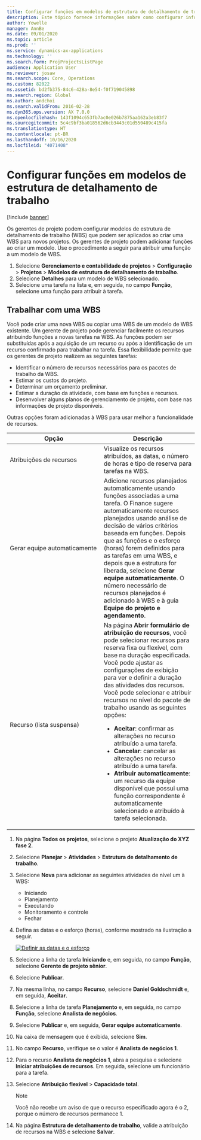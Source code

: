 ```yaml
---
title: Configurar funções em modelos de estrutura de detalhamento de trabalho
description: Este tópico fornece informações sobre como configurar informações de função em modelos de estrutura de detalhamento de trabalho.
author: Yowelle
manager: AnnBe
ms.date: 09/01/2020
ms.topic: article
ms.prod: ''
ms.service: dynamics-ax-applications
ms.technology: ''
ms.search.form: ProjProjectsListPage
audience: Application User
ms.reviewer: josaw
ms.search.scope: Core, Operations
ms.custom: 82022
ms.assetid: bd2fb375-84c6-428a-8e54-f0f719045898
ms.search.region: Global
ms.author: andchoi
ms.search.validFrom: 2016-02-28
ms.dyn365.ops.version: AX 7.0.0
ms.openlocfilehash: 143f1094c653fb7ac0e026b7875aa162a3eb83f7
ms.sourcegitcommit: 5c4c9bf3ba018562d6cb3443c01d550489c415fa
ms.translationtype: HT
ms.contentlocale: pt-BR
ms.lasthandoff: 10/16/2020
ms.locfileid: "4071408"
---
```

# <a name="set-up-roles-on-work-breakdown-structure-templates"></a>Configurar funções em modelos de estrutura de detalhamento de trabalho

[!include [banner](../includes/banner.md)]

Os gerentes de projeto podem configurar modelos de estrutura de detalhamento de trabalho (WBS) que podem ser aplicados ao criar uma WBS para novos projetos. Os gerentes de projeto podem adicionar funções ao criar um modelo. Use o procedimento a seguir para atribuir uma função a um modelo de WBS.

1. Selecione **Gerenciamento e contabilidade de projetos** > **Configuração** > **Projetos** > **Modelos de estrutura de detalhamento de trabalho**.
2. Selecione **Detalhes** para um modelo de WBS selecionado.
3. Selecione uma tarefa na lista e, em seguida, no campo **Função**, selecione uma função para atribuir à tarefa.

## <a name="work-with-a-wbs"></a>Trabalhar com uma WBS

Você pode criar uma nova WBS ou copiar uma WBS de um modelo de WBS existente. Um gerente de projeto pode gerenciar facilmente os recursos atribuindo funções a novas tarefas na WBS. As funções podem ser substituídas após a aquisição de um recurso ou após a identificação de um recurso confirmado para trabalhar na tarefa. Essa flexibilidade permite que os gerentes de projeto realizem as seguintes tarefas:

- Identificar o número de recursos necessários para os pacotes de trabalho da WBS.
- Estimar os custos do projeto.
- Determinar um orçamento preliminar.
- Estimar a duração da atividade, com base em funções e recursos.
- Desenvolver alguns planos de gerenciamento de projeto, com base nas informações de projeto disponíveis.

Outras opções foram adicionadas à WBS para usar melhor a funcionalidade de recursos.

<table>
<colgroup>
<col width="50%" />
<col width="50%" />
</colgroup>
<thead>
<tr class="header">
<th>Opção</th>
<th>Descrição</th>
</tr>
</thead>
<tbody>
<tr class="odd">
<td>Atribuições de recursos</td>
<td>Visualize os recursos atribuídos, as datas, o número de horas e tipo de reserva para tarefas na WBS.</td>
</tr>
<tr class="even">
<td>Gerar equipe automaticamente</td>
<td>Adicione recursos planejados automaticamente usando funções associadas a uma tarefa. O Finance sugere automaticamente recursos planejados usando análise de decisão de vários critérios baseada em funções. Depois que as funções e o esforço (horas) forem definidos para as tarefas em uma WBS, e depois que a estrutura for liberada, selecione <strong>Gerar equipe automaticamente</strong>. O número necessário de recursos planejados é adicionado à WBS e à guia <strong>Equipe do projeto e agendamento</strong>.</td>
</tr>
<tr class="odd">
<td>Recurso (lista suspensa)</td>
<td>Na página <strong>Abrir formulário de atribuição de recursos</strong>, você pode selecionar recursos para reserva fixa ou flexível, com base na duração especificada. Você pode ajustar as configurações de exibição para ver e definir a duração das atividades dos recursos. Você pode selecionar e atribuir recursos no nível do pacote de trabalho usando as seguintes opções:
<ul>
<li><strong>Aceitar</strong>: confirmar as alterações no recurso atribuído a uma tarefa.</li>
<li><strong>Cancelar</strong>: cancelar as alterações no recurso atribuído a uma tarefa.</li>
<li><strong>Atribuir automaticamente</strong>: um recurso da equipe disponível que possui uma função correspondente é automaticamente selecionado e atribuído à tarefa selecionada.</li>
</ul></td>
</tr>
</tbody>
</table>

1. Na página **Todos os projetos**, selecione o projeto **Atualização do XYZ fase 2**.
2. Selecione **Planejar** > **Atividades** > **Estrutura de detalhamento de trabalho**.
3. Selecione **Nova** para adicionar as seguintes atividades de nível um à WBS:

    - Iniciando
    - Planejamento
    - Executando
    - Monitoramento e controle
    - Fechar

4. Defina as datas e o esforço (horas), conforme mostrado na ilustração a seguir.

    [![Definir as datas e o esforço](./media/projectresourcing10.jpg)](./media/projectresourcing10.jpg)

5. Selecione a linha de tarefa **Iniciando** e, em seguida, no campo **Função**, selecione **Gerente de projeto sênior**.
6. Selecione **Publicar**.
7. Na mesma linha, no campo **Recurso**, selecione **Daniel Goldschmidt** e, em seguida, **Aceitar**.
8. Selecione a linha de tarefa **Planejamento** e, em seguida, no campo **Função**, selecione **Analista de negócios**.
9. Selecione **Publicar** e, em seguida, **Gerar equipe automaticamente**.
10. Na caixa de mensagem que é exibida, selecione **Sim**.
11. No campo **Recurso**, verifique se o valor é **Analista de negócios 1**.
12. Para o recurso **Analista de negócios 1**, abra a pesquisa e selecione **Iniciar atribuições de recursos**. Em seguida, selecione um funcionário para a tarefa.
13. Selecione **Atribuição flexível** &gt; **Capacidade total**.

    > [!NOTE] 
    > Você não recebe um aviso de que o recurso especificado agora é o 2, porque o número de recursos permanece 1.

14. Na página **Estrutura de detalhamento de trabalho**, valide a atribuição de recursos na WBS e selecione **Salvar**.
